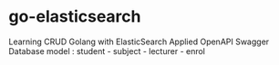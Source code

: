 # go-elasticsearch

Learning CRUD Golang with ElasticSearch
Applied OpenAPI Swagger
Database model : student - subject - lecturer - enrol